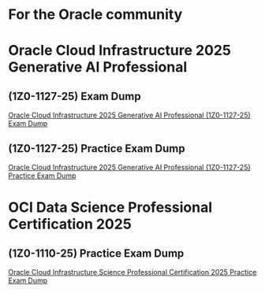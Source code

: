 # For the Oracle community 

# Oracle Cloud Infrastructure 2025 Generative AI Professional
## (1Z0-1127-25) Exam Dump
[Oracle Cloud Infrastructure 2025 Generative AI Professional (1Z0-1127-25) Exam Dump](./(1Z0-1127-25)Exam_dump.md) <br>

## (1Z0-1127-25) Practice Exam Dump
[Oracle Cloud Infrastructure 2025 Generative AI Professional (1Z0-1127-25) Practice Exam Dump](./(1Z0-1127-25)Practice_test.md) 

# OCI Data Science Professional Certification 2025 
## (1Z0-1110-25) Practice Exam Dump
[Oracle Cloud Infrastructure Science Professional Certification 2025 Practice Exam Dump](./(1Z0-1110-25)Practice_test.md) 

